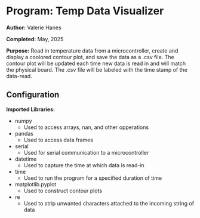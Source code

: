 # Program: Temp Data Visualizer

**Author:**  Valerie Hanes

**Completed:** May, 2025

**Purpose:**
Read in temperature data from a microcontroller, create and display a coolored contour plot, and save the data as a .csv file. The contour plot will be updated each time new data is read in and will match the physical board. The .csv file will be labeled with the time stamp of the data-read.

## Configuration

**Imported Libraries:**

* numpy 
  * Used to access arrays, nan, and other opperations
* pandas
  * Used to access data frames
* serial
  * Used for serial communication to a microcontroller
* datetime
  * Used to capture the time at which data is read-in
* time
  * Used to run the program for a specified duration of time
* matplotlib.pyplot
  * Used to construct contour plots
* re
  * Used to strip unwanted characters attached to the incoming string of data



